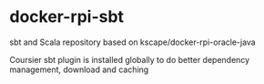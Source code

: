 # docker-rpi-sbt
sbt and Scala repository based on kscape/docker-rpi-oracle-java

Coursier sbt plugin is installed globally to do better dependency management, download and caching
